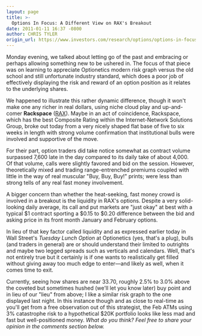 ```yaml
---
layout: page
title: >-
  Options In Focus: A Different View on RAX's Breakout
date: 2011-01-11 16:37 -0800
author: CHRIS TYLER
origin_url: https://www.investors.com/research/options/options-in-focus-a-different-view-on-raxs-breakout/
---
```






Monday evening, we talked about letting go of the past and embracing or perhaps allowing something new to be ushered in. The focus of that piece was on learning to appreciate Optionetics modern risk graph versus the old school and still unfortunate industry standard, which does a poor job of effectively displaying the risk and reward of an option position as it relates to the underlying shares. 

  

We happened to illustrate this rather dynamic difference, though it won't make one any richer in real dollars, using niche cloud play and up-and-comer **Rackspace** ([RAX](https://research.investors.com/quote.aspx?symbol=RAX)). Maybe in an act of coincidence, Rackspace, which has the best Composite Rating within the Internet-Network Solutions Group, broke out today from a very nicely shaped flat base of five to six weeks in length with strong volume confirmation that institutional bulls were involved and supportive of the move. 

  

For their part, option traders did take notice somewhat as contract volume surpassed 7,600 late in the day compared to its daily take of about 4,000. Of that volume, calls were slightly favored and bid on the session. However, theoretically mixed and trading range-entrenched premiums coupled with little in the way of real muscular "Buy, Buy, Buy!" prints; were less than strong tells of any real fast money involvement. 

  

A bigger concern than whether the heat-seeking, fast money crowd is involved in a breakout is the liquidity in RAX's options. Despite a very solid-looking daily average, its call and put markets are "just okay" at best with a typical $1 contract sporting a $0.15 to $0.20 difference between the bid and asking price in its front month January and February options. 

  

  

In lieu of that key factor called liquidity and as expressed earlier today in Wall Street's *Tuesday Lunch Option* at Optionetics (yes, that's a plug), bulls (and traders in general) are or should understand their limited to outrights and maybe two legged spreads such as verticals and calendars. Well, that's not entirely true but it certainly is if one wants to realistically get filled without giving away too much edge to enter—and likely as well, when it comes time to exit. 

  

Currently, seeing how shares are near 33.70, roughly 2.5% to 3.0% above the coveted but sometimes hushed (we'll let you know later) buy point and in lieu of our "lieu" from above; I like a similar risk graph to the one displayed last night. In this instance though and as close to real-time as you'll get from a free observation out of this strategist, the Feb ATMs using 3% catastrophe risk to a hypothetical $20K portfolio looks like less mad and fast but well-positioned money. *What do you think?* *Feel free to share your opinion in the comments section below.*




